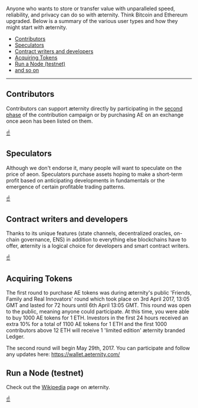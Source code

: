 Anyone who wants to store or transfer value with unparalleled speed,
reliability, and privacy can do so with æternity. Think Bitcoin and
Ethereum upgraded. Below is a summary of the various user types and how
they might start with æternity.

* [Contributors](#contributors)
* [Speculators](#speculators)
* [Contract writers and developers](#contract-writers-and-developers)
* [Acquiring Tokens](#acquiring-tokens)
* [Run a Node (testnet)](#run-a-node-testnet)
* [and so on](#)


***

## Contributors

Contributors can support æternity directly by participating in the
[second phase](https://wallet.aeternity.com/) of the contribution
campaign or by purchasing AE on an exchange once aeon has been listed on
them.

[☝](#)

## Speculators

Although we don't endorse it, many people will want to speculate on the
price of aeon. Speculators purchase assets hoping to make a short-term
profit based on anticipating developments in fundamentals or the
emergence of certain profitable trading patterns.

[☝](#)

## Contract writers and developers

Thanks to its unique features (state channels, decentralized oracles,
on-chain governance, ENS) in addition to everything else blockchains
have to offer, æternity is a logical choice for developers and smart
contract writers.

[☝](#)
## Acquiring Tokens

The first round to purchase AE tokens was during æternity's public
'Friends, Family and Real Innovators' round which took place on 3rd
April 2017, 13:05 GMT and lasted for 72 hours until 6th April 13:05 GMT.
This round was open to the public, meaning anyone could participate. At
this time, you were able to buy 1000 AE tokens for 1 ETH. Investors in
the first 24 hours received an extra 10% for a total of 1100 AE tokens
for 1 ETH and the first 1000 contributors above 12 ETH will receive 1
'limited edition' æternity branded Ledger.

The second round will begin May 29th, 2017. You can participate and
follow any updates here: https://wallet.aeternity.com/

## Run a Node (testnet)

Check out the [Wikipedia](https://en.wikipedia.org/wiki/AEternity) page
on æternity.

[☝](#)